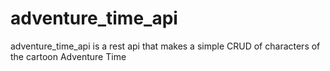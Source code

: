 # adventure_time_api
adventure_time_api is a rest api that makes a simple CRUD of characters of the cartoon Adventure Time
